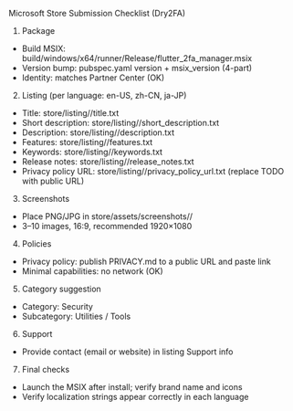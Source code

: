 Microsoft Store Submission Checklist (Dry2FA)

1) Package
- Build MSIX: build/windows/x64/runner/Release/flutter_2fa_manager.msix
- Version bump: pubspec.yaml version + msix_version (4-part)
- Identity: matches Partner Center (OK)

2) Listing (per language: en-US, zh-CN, ja-JP)
- Title: store/listing/<locale>/title.txt
- Short description: store/listing/<locale>/short_description.txt
- Description: store/listing/<locale>/description.txt
- Features: store/listing/<locale>/features.txt
- Keywords: store/listing/<locale>/keywords.txt
- Release notes: store/listing/<locale>/release_notes.txt
- Privacy policy URL: store/listing/<locale>/privacy_policy_url.txt (replace TODO with public URL)

3) Screenshots
- Place PNG/JPG in store/assets/screenshots/<locale>/
- 3–10 images, 16:9, recommended 1920×1080

4) Policies
- Privacy policy: publish PRIVACY.md to a public URL and paste link
- Minimal capabilities: no network (OK)

5) Category suggestion
- Category: Security
- Subcategory: Utilities / Tools

6) Support
- Provide contact (email or website) in listing Support info

7) Final checks
- Launch the MSIX after install; verify brand name and icons
- Verify localization strings appear correctly in each language
